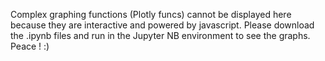 Complex graphing functions (Plotly funcs) cannot be displayed here because they are interactive and powered by javascript. 
Please download the .ipynb files and run in the Jupyter NB environment to see the graphs. Peace  ! :)
